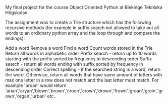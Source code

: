 My final project for the course Object Oriented Python at Blekinge Tekniska Högskolan.

The assignment was to create a Trie structure which has the following recursive methods (for example in suffix search not allowed to take out all words to an ordidnary python array and the loop through and compare the endings):

Add a word
Remove a word
Find a word
Count words stored in the Trie
Return all words in alphabetic order
Prefix search - return up to 10 words starting with the prefix sorted by frequency in descending order
Suffix search - return all words ending with suffix sorted by frequency in descending order
Correct spelling - if the searched string is a word, return the word. Otherwise, return all words that have same amount of letters with max one letter in a row does not match and the last letter must match. For example 'broan' would return 'arian','aryan','blown','brown','croon','crown','drown','frown','groan','groin','grown','organ','urban' etc..
